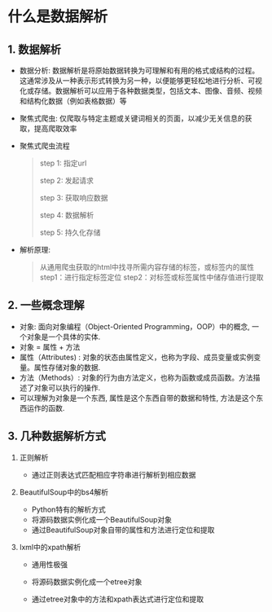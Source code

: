 # 什么是数据解析

## 1. 数据解析

-   数据分析: 数据解析是将原始数据转换为可理解和有用的格式或结构的过程。这通常涉及从一种表示形式转换为另一种，以便能够更轻松地进行分析、可视化或存储。数据解析可以应用于各种数据类型，包括文本、图像、音频、视频和结构化数据（例如表格数据）等

-   聚焦式爬虫: 仅爬取与特定主题或关键词相关的页面，以减少无关信息的获取，提高爬取效率

-   聚焦式爬虫流程

    >   step 1: 指定url 
    >
    >   step 2: 发起请求
    >
    >   step 3: 获取响应数据
    >
    >   step 4: 数据解析
    >
    >   step 5: 持久化存储

-   解析原理:

    >   从通用爬虫获取的html中找寻所需内容存储的标签，或标签内的属性
    >       step1：进行指定标签定位
    >       step2：对标签或标签属性中储存值进行提取

## 2. 一些概念理解

-   对象: 面向对象编程（Object-Oriented Programming，OOP）中的概念, 一个对象是一个具体的实体.
-   对象 = 属性 + 方法
-   属性（Attributes) : 对象的状态由属性定义，也称为字段、成员变量或实例变量。属性存储对象的数据.
-   方法（Methods）: 对象的行为由方法定义，也称为函数或成员函数。方法描述了对象可以执行的操作.
-   可以理解为对象是一个东西, 属性是这个东西自带的数据和特性, 方法是这个东西运作的函数.

## 3. 几种数据解析方式

1.   正则解析

     -   通过正则表达式匹配相应字符串进行解析到相应数据

2.   BeautifulSoup中的bs4解析

     -   Python特有的解析方式
     -   将源码数据实例化成一个BeautifulSoup对象
     -   通过BeautifulSoup对象自带的属性和方法进行定位和提取

3.   lxml中的xpath解析

     -   通用性极强

     -   将源码数据实例化成一个etree对象
     -   通过etree对象中的方法和xpath表达式进行定位和提取